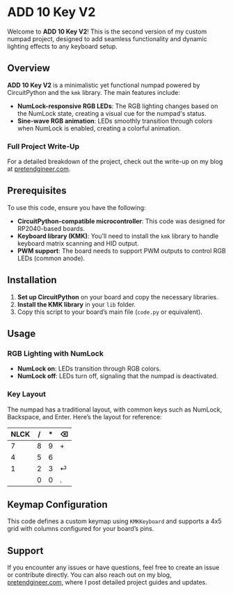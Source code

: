 # ADD 10 Key V2

Welcome to **ADD 10 Key V2**! This is the second version of my custom numpad project, designed to add seamless functionality and dynamic lighting effects to any keyboard setup.

## Overview

**ADD 10 Key V2** is a minimalistic yet functional numpad powered by CircuitPython and the `kmk` library. The main features include:
- **NumLock-responsive RGB LEDs**: The RGB lighting changes based on the NumLock state, creating a visual cue for the numpad's status.
- **Sine-wave RGB animation**: LEDs smoothly transition through colors when NumLock is enabled, creating a colorful animation.

### Full Project Write-Up
For a detailed breakdown of the project, check out the write-up on my blog at [pretendgineer.com](https://pretendgineer.com).

## Prerequisites

To use this code, ensure you have the following:
- **CircuitPython-compatible microcontroller**: This code was designed for RP2040-based boards.
- **Keyboard library (KMK)**: You’ll need to install the `kmk` library to handle keyboard matrix scanning and HID output.
- **PWM support**: The board needs to support PWM outputs to control RGB LEDs (common anode).

## Installation

1. **Set up CircuitPython** on your board and copy the necessary libraries.
2. **Install the KMK library** in your `lib` folder.
3. Copy this script to your board’s main file (`code.py` or equivalent).

## Usage

### RGB Lighting with NumLock

- **NumLock on**: LEDs transition through RGB colors.
- **NumLock off**: LEDs turn off, signaling that the numpad is deactivated.

### Key Layout

The numpad has a traditional layout, with common keys such as NumLock, Backspace, and Enter. Here’s the layout for reference:

| NLCK |  /   |  *  | ⌫  |
|------|------|-----|-----|
|  7   |  8   |  9  |  +  |
|  4   |  5   |  6  |     |
|  1   |  2   |  3  | ⏎  |
|      |  0   |  0  |  .  |


## Keymap Configuration

This code defines a custom keymap using `KMKKeyboard` and supports a 4x5 grid with columns configured for your board’s pins.

## Support

If you encounter any issues or have questions, feel free to create an issue or contribute directly. You can also reach out on my blog, [pretendgineer.com](https://pretendgineer.com), where I post detailed project guides and updates.

